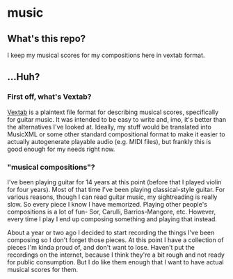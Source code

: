 # music
## What's this repo?

I keep my musical scores for my compositions here in vextab format.

## ...Huh?
### First off, what's Vextab?

[Vextab][vextab] is a plaintext file format for describing musical scores, specifically for guitar music. It was intended to be easy to write and, imo, it's better than the alternatives I've looked at. Ideally, my stuff would be translated into MusicXML or some other standard compositional format to make it easier to actually autogenerate playable audio (e.g. MIDI files), but frankly this is good enough for my needs right now.

### "musical compositions"?

I've been playing guitar for 14 years at this point (before that I played violin for four years). Most of that time I've been playing classical-style guitar. For various reasons, though I can read guitar music, my sightreading is really slow. So every piece I know I have memorized.
Playing other people's compositions is a lot of fun- Sor, Carulli, Barrios-Mangore, etc.
However, every time I play I end up composing something and playing that instead.

About a year or two ago I decided to start recording the things I've been composing so I don't forget those pieces. At this point I have a collection of pieces I'm kinda proud of, and don't want to lose. Haven't put the recordings on the internet, because I think they're a bit rough and not ready for public consumption. But I do like them enough that I want to have actual musical scores for them.

<!--
Before two years ago I was terrible about recording things. So the only original composition I have recorded from before two years ago is [this guy][song_for_june], recorded on my phone at two in the morning. Compositionally, it's certainly not my best work. But I dunno. I still like it. Wrote it for my girlfriend at that time.
-->

[vextab]: http://www.vexflow.com/vextab/
[song_for_june]: https://soundcloud.com/andrewdeck/song-for-june
